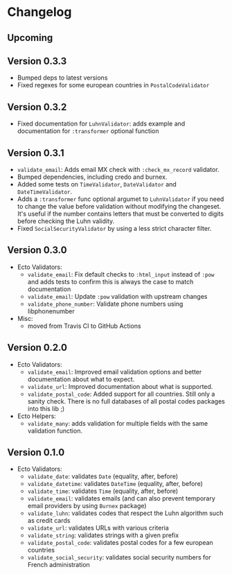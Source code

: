 # Changelog

## Upcoming

## Version 0.3.3
- Bumped deps to latest versions
- Fixed regexes for some european countries in `PostalCodeValidator`

## Version 0.3.2
- Fixed documentation for `LuhnValidator`: adds example
  and documentation for `:transformer` optional function

## Version 0.3.1
- `validate_email`: Adds email MX check with `:check_mx_record` validator.
- Bumped dependencies, including credo and burnex.
- Added some tests on `TimeValidator`, `DateValidator` and `DateTimeValidator`.
- Adds a `:transformer` func optional argumet to `LuhnValidator` if you
  need to change the value before validation without modifying the
  changeset. It's useful if the number contains letters that must
  be converted to digits before checking the Luhn validity.
- Fixed `SocialSecurityValidator` by using a less strict character filter.

## Version 0.3.0
- Ecto Validators:
  - `validate_email`: Fix default checks to `:html_input` instead of `:pow` and
     adds tests to confirm this is always the case to match documentation
  - `validate_email`: Update `:pow` validation with upstream changes
  - `validate_phone_number`: Validate phone numbers using libphonenumber
- Misc:
  - moved from Travis CI to GitHub Actions

## Version 0.2.0
- Ecto Validators:
  - `validate_email`: Improved email validation options and better documentation
    about what to expect.
  - `validate_url`: Improved documentation about what is supported.
  - `validate_postal_code`: Added support for all countries. Still only a sanity
     check. There is no full databases of all postal codes packages into this lib ;)
- Ecto Helpers:
  - `validate_many`: adds validation for multiple fields with the same
    validation function.

## Version 0.1.0
 - Ecto Validators:
   - `validate_date`: validates `Date` (equality, after, before)
   - `validate_datetime`: validates `DateTime` (equality, after, before)
   - `validate_time`: validates `Time` (equality, after, before)
   - `validate_email`: validates emails (and can also prevent temporary email
     providers by using `Burnex` package)
   - `validate_luhn`: validates codes that respect the Luhn algorithm such
     as credit cards
   - `validate_url`: validates URLs with various criteria
   - `validate_string`: validates strings with a given prefix
   - `validate_postal_code`: validates postal codes for a few european countries
   - `validate_social_security`: validates social security numbers for French
     administration
